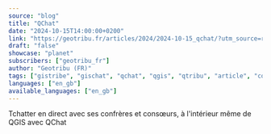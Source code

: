 ```yaml
---
source: "blog"
title: "QChat"
date: "2024-10-15T14:00:00+0200"
link: "https://geotribu.fr/articles/2024/2024-10-15_qchat/?utm_source=rss-feed&utm_medium=RSS&utm_campaign=feed-syndication"
draft: "false"
showcase: "planet"
subscribers: ["geotribu_fr"]
author: "Geotribu (FR)"
tags: ["gistribe", "gischat", "qchat", "qgis", "qtribu", "article", "communauté", "websocket"]
languages: ["en_gb"]
available_languages: ["en_gb"]
---
```


Tchatter en direct avec ses confrères et consœurs, à l'intérieur même de QGIS avec QChat
